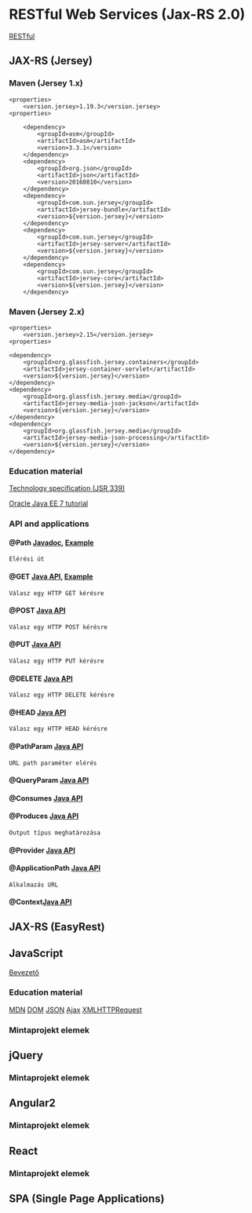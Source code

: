 # RESTful Web Services (Jax-RS 2.0)
[RESTful](https://hu.wikipedia.org/wiki/REST)

##  JAX-RS (Jersey)

###  Maven (Jersey 1.x)
    <properties>
        <version.jersey>1.19.3</version.jersey>
    <properties>
    
        <dependency>
            <groupId>asm</groupId>
            <artifactId>asm</artifactId>
            <version>3.3.1</version>
        </dependency>
        <dependency>
            <groupId>org.json</groupId>
            <artifactId>json</artifactId>
            <version>20160810</version>
        </dependency>
        <dependency>
            <groupId>com.sun.jersey</groupId>
            <artifactId>jersey-bundle</artifactId>
            <version>${version.jersey}</version>
        </dependency>
        <dependency>
            <groupId>com.sun.jersey</groupId>
            <artifactId>jersey-server</artifactId>
            <version>${version.jersey}</version>
        </dependency>
        <dependency>
            <groupId>com.sun.jersey</groupId>
            <artifactId>jersey-core</artifactId>
            <version>${version.jersey}</version>
        </dependency>

### Maven (Jersey 2.x)

    <properties>
        <version.jersey>2.15</version.jersey>
    <properties>
    
    <dependency>
        <groupId>org.glassfish.jersey.containers</groupId>
        <artifactId>jersey-container-servlet</artifactId>
        <version>${version.jersey}</version>
    </dependency>
    <dependency>
        <groupId>org.glassfish.jersey.media</groupId>
        <artifactId>jersey-media-json-jackson</artifactId>
        <version>${version.jersey}</version>
    </dependency>
    <dependency>
        <groupId>org.glassfish.jersey.media</groupId>
        <artifactId>jersey-media-json-processing</artifactId>
        <version>${version.jersey}</version>
    </dependency>
    
### Education material
[Technology specification (JSR 339)](https://jcp.org/en/jsr/detail?id=339)

[Oracle Java EE 7 tutorial](https://docs.oracle.com/javaee/7/tutorial/partwebsvcs.htm#BNAYK)

### API and applications
#### @Path [Javadoc](https://docs.oracle.com/javaee/7/api/javax/ws/rs/Path.html), [Example](frontend-jquery-bootstrap/src/main/java/hu/ulyssys/rest/SportTypeService.java)
    Elérési út

#### @GET [Java API](https://docs.oracle.com/javaee/7/api/javax/ws/rs/GET.html), [Example](frontend-jquery-bootstrap/src/main/java/hu/ulyssys/rest/SportTypeService.java)
    Válasz egy HTTP GET kérésre 

#### @POST [Java API](https://docs.oracle.com/javaee/7/api/javax/ws/rs/POST.html)
    Válasz egy HTTP POST kérésre 

#### @PUT [Java API](https://docs.oracle.com/javaee/7/api/javax/ws/rs/GET.html)
    Válasz egy HTTP PUT kérésre 

#### @DELETE [Java API](https://docs.oracle.com/javaee/7/api/javax/ws/rs/DELETE.html)
    Válasz egy HTTP DELETE kérésre 

#### @HEAD [Java API](https://docs.oracle.com/javaee/7/api/javax/ws/rs/HEAD.html)
    Válasz egy HTTP HEAD kérésre 

#### @PathParam [Java API](https://docs.oracle.com/javaee/7/api/javax/ws/rs/PathParam.html) 
    URL path paraméter elérés

#### @QueryParam [Java API](https://docs.oracle.com/javaee/7/api/javax/ws/rs/QueryParam.html)


#### @Consumes [Java API](https://docs.oracle.com/javaee/7/api/javax/ws/rs/Consumes.html)


#### @Produces [Java API](https://docs.oracle.com/javaee/7/api/javax/ws/rs/Produces.html)
    Output típus meghatározása

#### @Provider [Java API](https://docs.oracle.com/javaee/7/api/javax/ws/rs/Provider.html)


#### @ApplicationPath [Java API](https://docs.oracle.com/javaee/7/api/javax/ws/rs/ApplicationPath.html)
    Alkalmazás URL

#### @Context[Java API]()



##  JAX-RS (EasyRest)



## JavaScript
[Bevezető](https://hu.wikipedia.org/wiki/JavaScript)

### Education material
[MDN](https://developer.mozilla.org/hu/docs/Web/JavaScript)
[DOM](https://developer.mozilla.org/hu/docs/Web/API/Document_Object_Model/Introduction)
[JSON](https://developer.mozilla.org/hu/docs/Web/JavaScript/Reference/Global_Objects/JSON)
[Ajax](https://developer.mozilla.org/en-US/docs/AJAX)
[XMLHTTPRequest](https://developer.mozilla.org/en-US/docs/Web/API/XMLHttpRequest/Using_XMLHttpRequest)

### Mintaprojekt elemek

## jQuery

### Mintaprojekt elemek

## Angular2

### Mintaprojekt elemek

## React

### Mintaprojekt elemek

## SPA (Single Page Applications)
